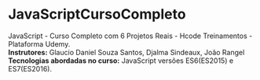 # JavaScriptCursoCompleto
JavaScript - Curso Completo com 6 Projetos Reais - Hcode Treinamentos - Plataforma Udemy.  
**Instrutores:** Glaucio Daniel Souza Santos, Djalma Sindeaux, João Rangel  
**Tecnologias abordadas no curso:** JavaScript versões ES6(ES2015) e ES7(ES2016).
